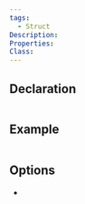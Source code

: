 ```yaml
---
tags:
  - Struct
Description: 
Properties: 
Class:
---
```


## Declaration

```cpp

```

## Example

```cpp
```

## Options
- 